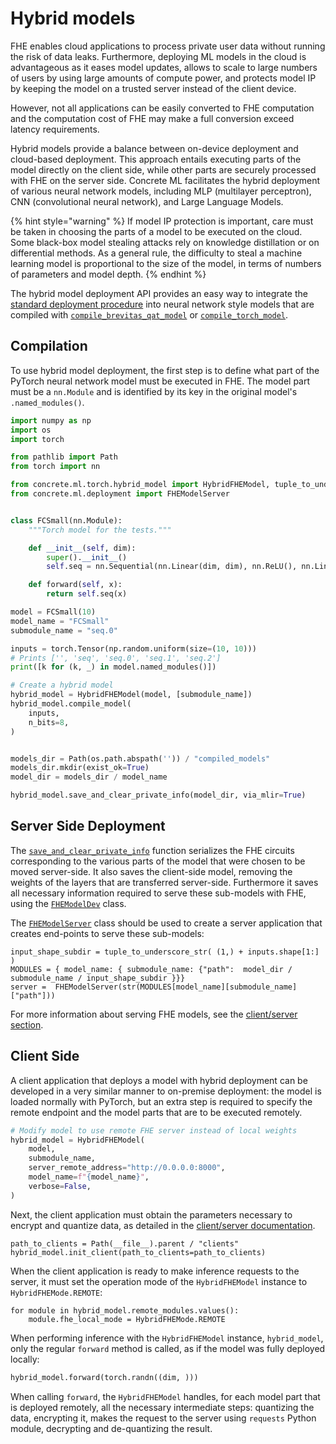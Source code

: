 # Hybrid models

FHE enables cloud applications to process private user data without running the risk of data leaks. Furthermore, deploying ML models in the cloud is advantageous as it eases model updates, allows to scale to large numbers of users by using large amounts of compute power, and protects model IP by keeping the model on a trusted server instead of the client device.

However, not all applications can be easily converted to FHE computation and the computation cost of FHE may make a full conversion exceed latency requirements.

Hybrid models provide a balance between on-device deployment and cloud-based deployment. This approach entails executing parts of the model directly on the client side, while other parts are securely processed with FHE on the server side. Concrete ML facilitates the hybrid deployment of various neural network models, including MLP (multilayer perceptron), CNN (convolutional neural network), and Large Language Models.

{% hint style="warning" %}
If model IP protection is important, care must be taken in choosing the parts of a model to be executed on the cloud. Some black-box model stealing attacks rely on knowledge distillation or on differential methods. As a general rule, the difficulty to steal a machine learning model is proportional to the size of the model, in terms of numbers of parameters and model depth.
{% endhint %}

The hybrid model deployment API provides an easy way to integrate the [standard deployment procedure](client\_server.md) into neural network style models that are compiled with [`compile_brevitas_qat_model`](../references/api/concrete.ml.torch.compile.md#function-compile\_brevitas\_qat\_model) or [`compile_torch_model`](../references/api/concrete.ml.torch.compile.md#function-compile\_torch\_model).

## Compilation

To use hybrid model deployment, the first step is to define what part of the PyTorch neural network model must be executed in FHE. The model part must be a `nn.Module` and is identified by its key in the original model's `.named_modules()`.

```python
import numpy as np
import os
import torch

from pathlib import Path
from torch import nn

from concrete.ml.torch.hybrid_model import HybridFHEModel, tuple_to_underscore_str
from concrete.ml.deployment import FHEModelServer


class FCSmall(nn.Module):
    """Torch model for the tests."""

    def __init__(self, dim):
        super().__init__()
        self.seq = nn.Sequential(nn.Linear(dim, dim), nn.ReLU(), nn.Linear(dim, dim))

    def forward(self, x):
        return self.seq(x)

model = FCSmall(10)
model_name = "FCSmall"
submodule_name = "seq.0"

inputs = torch.Tensor(np.random.uniform(size=(10, 10)))
# Prints ['', 'seq', 'seq.0', 'seq.1', 'seq.2']
print([k for (k, _) in model.named_modules()])

# Create a hybrid model
hybrid_model = HybridFHEModel(model, [submodule_name])
hybrid_model.compile_model(
    inputs,
    n_bits=8,
)


models_dir = Path(os.path.abspath('')) / "compiled_models"
models_dir.mkdir(exist_ok=True)
model_dir = models_dir / model_name

```

```python
hybrid_model.save_and_clear_private_info(model_dir, via_mlir=True)
```

## Server Side Deployment

The [`save_and_clear_private_info`](../references/api/concrete.ml.torch.hybrid\_model.md#method-save\_and\_clear\_private\_info) function serializes the FHE circuits corresponding to the various parts of the model that were chosen to be moved server-side. It also saves the client-side model, removing the weights of the layers that are transferred server-side. Furthermore it saves all necessary information required to serve these sub-models with FHE, using the [`FHEModelDev`](../references/api/concrete.ml.deployment.fhe\_client\_server.md#class-fhemodeldev) class.

The [`FHEModelServer`](../references/api/concrete.ml.deployment.fhe\_client\_server.md#class-fhemodelserver) class should be used to create a server application that creates end-points to serve these sub-models:

```
input_shape_subdir = tuple_to_underscore_str( (1,) + inputs.shape[1:] )
MODULES = { model_name: { submodule_name: {"path":  model_dir / submodule_name / input_shape_subdir }}}
server =  FHEModelServer(str(MODULES[model_name][submodule_name]["path"]))
```

For more information about serving FHE models, see the [client/server section](client\_server.md#serving).

## Client Side

A client application that deploys a model with hybrid deployment can be developed in a very similar manner to on-premise deployment: the model is loaded normally with PyTorch, but an extra step is required to specify the remote endpoint and the model parts that are to be executed remotely.

```python
# Modify model to use remote FHE server instead of local weights
hybrid_model = HybridFHEModel(
    model,
    submodule_name,
    server_remote_address="http://0.0.0.0:8000",
    model_name=f"{model_name}",
    verbose=False,
)
```

Next, the client application must obtain the parameters necessary to encrypt and quantize data, as detailed in the [client/server documentation](client\_server.md#production-deployment).

```
path_to_clients = Path(__file__).parent / "clients"
hybrid_model.init_client(path_to_clients=path_to_clients)
```

When the client application is ready to make inference requests to the server, it must set the operation mode of the `HybridFHEModel` instance to `HybridFHEMode.REMOTE`:

```
for module in hybrid_model.remote_modules.values():
    module.fhe_local_mode = HybridFHEMode.REMOTE    
```

When performing inference with the `HybridFHEModel` instance, `hybrid_model`, only the regular `forward` method is called, as if the model was fully deployed locally:

```python
hybrid_model.forward(torch.randn((dim, )))
```

When calling `forward`, the `HybridFHEModel` handles, for each model part that is deployed remotely, all the necessary intermediate steps: quantizing the data, encrypting it, makes the request to the server using `requests` Python module, decrypting and de-quantizing the result.
